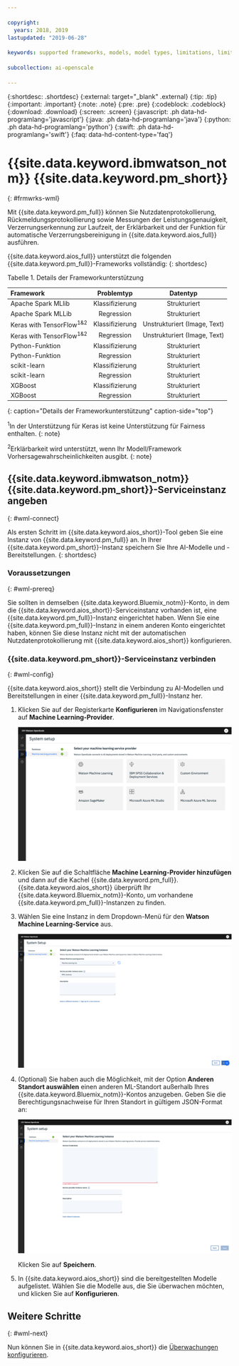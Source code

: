 ```yaml
---

copyright:
  years: 2018, 2019
lastupdated: "2019-06-28"

keywords: supported frameworks, models, model types, limitations, limits

subcollection: ai-openscale

---
```


{:shortdesc: .shortdesc}
{:external: target="_blank" .external}
{:tip: .tip}
{:important: .important}
{:note: .note}
{:pre: .pre}
{:codeblock: .codeblock}
{:download: .download}
{:screen: .screen}
{:javascript: .ph data-hd-programlang='javascript'}
{:java: .ph data-hd-programlang='java'}
{:python: .ph data-hd-programlang='python'}
{:swift: .ph data-hd-programlang='swift'}
{:faq: data-hd-content-type='faq'}

# {{site.data.keyword.ibmwatson_notm}} {{site.data.keyword.pm_short}}
{: #frmwrks-wml}

Mit {{site.data.keyword.pm_full}} können Sie Nutzdatenprotokollierung, Rückmeldungsprotokollierung sowie Messungen der Leistungsgenauigkeit, Verzerrungserkennung zur Laufzeit, der Erklärbarkeit und der Funktion für automatische Verzerrungsbereinigung in {{site.data.keyword.aios_full}} ausführen.

{{site.data.keyword.aios_full}} unterstützt die folgenden {{site.data.keyword.pm_full}}-Frameworks vollständig: 
{: shortdesc}

Tabelle 1. Details der Frameworkunterstützung

| Framework | Problemtyp | Datentyp |
|:---|:---:|:---:|
| Apache Spark MLlib | Klassifizierung | Strukturiert |
| Apache Spark MLLib | Regression | Strukturiert |
| Keras with TensorFlow<sup>1</sup><sup>&</sup><sup>2</sup> | Klassifizierung | Unstrukturiert (Image, Text) |
| Keras with TensorFlow<sup>1</sup><sup>&</sup><sup>2</sup> | Regression | Unstrukturiert (Image, Text) |
| Python-Funktion | Klassifizierung | Strukturiert |
| Python-Funktion | Regression | Strukturiert |
| scikit-learn | Klassifizierung | Strukturiert |
| scikit-learn | Regression | Strukturiert |
| XGBoost | Klassifizierung | Strukturiert |
| XGBoost | Regression | Strukturiert |
{: caption="Details der Frameworkunterstützung" caption-side="top"}

<sup>1</sup>In der Unterstützung für Keras ist keine Unterstützung für Fairness enthalten.
{: note}

<sup>2</sup>Erklärbarkeit wird unterstützt, wenn Ihr Modell/Framework Vorhersagewahrscheinlichkeiten ausgibt.
{: note}

## {{site.data.keyword.ibmwatson_notm}} {{site.data.keyword.pm_short}}-Serviceinstanz angeben
{: #wml-connect}

Als ersten Schritt im {{site.data.keyword.aios_short}}-Tool geben Sie eine Instanz von {{site.data.keyword.pm_full}} an. In Ihrer {{site.data.keyword.pm_short}}-Instanz speichern Sie Ihre AI-Modelle und -Bereitstellungen.
{: shortdesc}

### Voraussetzungen
{: #wml-prereq}

Sie sollten in demselben {{site.data.keyword.Bluemix_notm}}-Konto, in dem die {{site.data.keyword.aios_short}}-Serviceinstanz vorhanden ist, eine {{site.data.keyword.pm_full}}-Instanz eingerichtet haben. Wenn Sie eine {{site.data.keyword.pm_full}}-Instanz in einem anderen Konto eingerichtet haben, können Sie diese Instanz nicht mit der automatischen Nutzdatenprotokollierung mit {{site.data.keyword.aios_short}} konfigurieren.

### {{site.data.keyword.pm_short}}-Serviceinstanz verbinden
{: #wml-config}

{{site.data.keyword.aios_short}} stellt die Verbindung zu AI-Modellen und Bereitstellungen in einer {{site.data.keyword.pm_full}}-Instanz her.

1.  Klicken Sie auf der Registerkarte **Konfigurieren** im Navigationsfenster auf **Machine Learning-Provider**.

    ![Darstellung der Anzeige für die Auswahl des Machine Learning-Providers, mit Kacheln für die unterstützten Machine Learning-Engines.](images/wos-machine-learning-providers-selection.png)

2.  Klicken Sie auf die Schaltfläche **Machine Learning-Provider hinzufügen** und dann auf die Kachel {{site.data.keyword.pm_full}}. {{site.data.keyword.aios_short}} überprüft Ihr {{site.data.keyword.Bluemix_notm}}-Konto, um vorhandene {{site.data.keyword.pm_full}}-Instanzen zu finden. 
3. Wählen Sie eine Instanz in dem Dropdown-Menü für den **Watson Machine Learning-Service** aus.

    ![ {{site.data.keyword.pm_short}}-Service auswählen](images/gs-set-wml.png)

4.  (Optional) Sie haben auch die Möglichkeit, mit der Option **Anderen Standort auswählen** einen anderen ML-Standort außerhalb Ihres {{site.data.keyword.Bluemix_notm}}-Kontos anzugeben. Geben Sie die Berechtigungsnachweise für Ihren Standort in gültigem JSON-Format an:

    ![{{site.data.keyword.pm_short}}-Instanz festlegen](images/gs-get-wml.png)

    Klicken Sie auf **Speichern**.

1.  In {{site.data.keyword.aios_short}} sind die bereitgestellten Modelle aufgelistet. Wählen Sie die Modelle aus, die Sie überwachen möchten, und klicken Sie auf **Konfigurieren**.

## Weitere Schritte
{: #wml-next}

Nun können Sie in {{site.data.keyword.aios_short}} die [Überwachungen konfigurieren](/docs/services/ai-openscale?topic=ai-openscale-mo-config).
